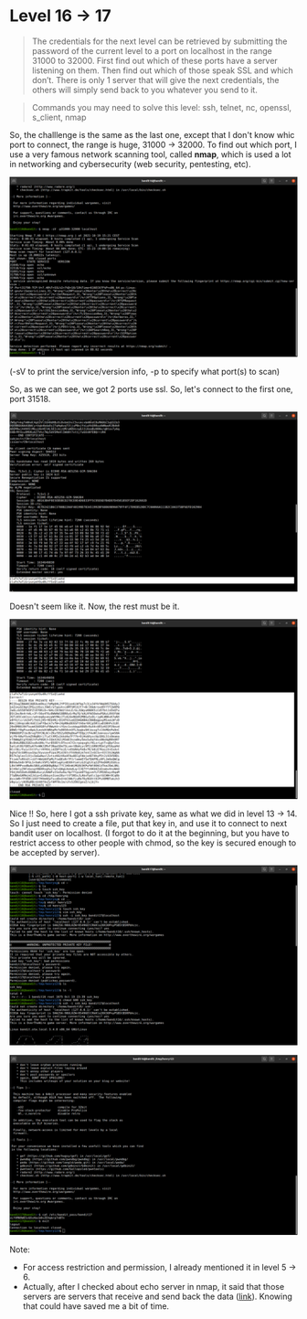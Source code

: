 # Level 16 -> 17
> The credentials for the next level can be retrieved by submitting the password of the current level to a port on localhost in the range 31000 to 32000. First find out which of these ports have a server listening on them. Then find out which of those speak SSL and which don’t. There is only 1 server that will give the next credentials, the others will simply send back to you whatever you send to it.

> Commands you may need to solve this level: ssh, telnet, nc, openssl, s_client, nmap

So, the challlenge is the same as the last one, except that I don't know whic port to connect, the range is huge, 31000 -> 32000. To find out which port, I use a
very famous network scanning tool, called **nmap**, which is used a lot in networking and cybersecurity (web security, pentesting, etc).  

![Sol](https://github.com/HenryNg101/ctf-write-ups/blob/main/Over_the_wire/Bandit/Level%2016%20-%3E%2017/Images/0.png)

(-sV to print the service/version info, -p to specify what port(s) to scan)

So, as we can see, we got 2 ports use ssl. So, let's connect to the first one, port 31518.

![Sol](https://github.com/HenryNg101/ctf-write-ups/blob/main/Over_the_wire/Bandit/Level%2016%20-%3E%2017/Images/1.png)

Doesn't seem like it. Now, the rest must be it.

![Sol](https://github.com/HenryNg101/ctf-write-ups/blob/main/Over_the_wire/Bandit/Level%2016%20-%3E%2017/Images/2.png)

Nice !! So, here I got a ssh private key, same as what we did in level 13 -> 14. So I just need to create a file, put that key in, and use it to connect 
to next bandit user on localhost. (I forgot to do it at the beginning, but you have to restrict access to other people with chmod, so the key is secured enough to
be accepted by server).

![Sol](https://github.com/HenryNg101/ctf-write-ups/blob/main/Over_the_wire/Bandit/Level%2016%20-%3E%2017/Images/3.png)

![Sol](https://github.com/HenryNg101/ctf-write-ups/blob/main/Over_the_wire/Bandit/Level%2016%20-%3E%2017/Images/4.png)

Note: 
* For access restriction and permission, I already mentioned it in level 5 -> 6.
* Actually, after I checked about echo server in nmap, it said that those servers are servers that receive and send back the data ([link](https://nmap.org/book/nping-man-echo-mode.html)). Knowing that could have saved me a bit of time.
